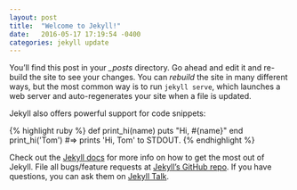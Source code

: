 ```yaml
---
layout: post
title:  "Welcome to Jekyll!"
date:   2016-05-17 17:19:54 -0400
categories: jekyll update
---
```

You’ll find this post in your *_posts* directory. Go ahead and edit it and re-build the site to see your changes. You can *rebuild* the site in many different ways, but the most common way is to run `jekyll serve`, which launches a web server and auto-regenerates your site when a file is updated.

Jekyll also offers powerful support for code snippets:

{% highlight ruby %}
def print_hi(name)
  puts "Hi, #{name}"
end
print_hi('Tom')
#=> prints 'Hi, Tom' to STDOUT.
{% endhighlight %}

Check out the [Jekyll docs][jekyll-docs] for more info on how to get the most out of Jekyll. File all bugs/feature requests at [Jekyll’s GitHub repo][jekyll-gh]. If you have questions, you can ask them on [Jekyll Talk][jekyll-talk].

[jekyll-docs]: http://jekyllrb.com/docs/home
[jekyll-gh]:   https://github.com/jekyll/jekyll
[jekyll-talk]: https://talk.jekyllrb.com/
